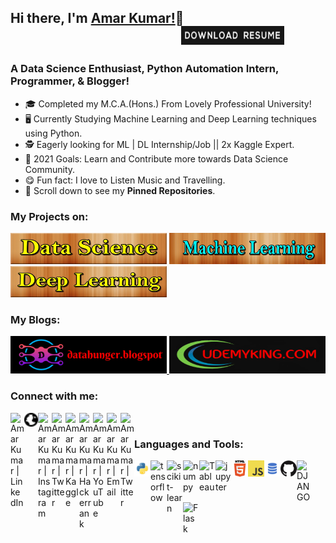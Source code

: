 ## Hi there, I'm [Amar Kumar!](https://www.amarkumar.tk/)👋 &emsp;&emsp;&emsp;&emsp;&emsp;&emsp;&emsp;&emsp;&emsp;&emsp;&emsp;&emsp;&emsp;<a href="https://drive.google.com/uc?export=download&id=1VsV7s3u2BApmdzL0QvFvtDRWrDsiS2CL" target="_blank"><img src="https://github.com/amark720/Amar-kumar/blob/master/ScreenShots/DownloadResumeButton.PNG" width=165 height=30 ></a>
### A Data Science Enthusiast, Python Automation Intern, Programmer, & Blogger!

- 🎓 Completed my M.C.A.(Hons.) From Lovely Professional University!
- 🖥 Currently Studying Machine Learning and Deep Learning techniques using Python.
- 🕵️ Eagerly looking for ML | DL Internship/Job || 2x Kaggle Expert.
- 🥅 2021 Goals: Learn and Contribute more towards Data Science Community.
- 😋 Fun fact: I love to Listen Music and Travelling.
- 📌 Scroll down to see my **Pinned Repositories**.

### My Projects on:

<a href="https://github.com/amark720/Data-Science-Projects" target="_blank"><img src="https://github.com/amark720/Amar-kumar/blob/master/ScreenShots/DS.jpg" width=250 height=50 ></a> <a href="https://github.com/amark720/Data-Science-Projects/tree/master/Machine%20Learning%20Projects" target="_blank"><img src="https://github.com/amark720/Amar-kumar/blob/master/ScreenShots/ML.jpg" width=250 height=50 ></a>  <a href="https://github.com/amark720/Data-Science-Projects/tree/master/Deep%20Learning%20Projects" target="_blank"> <img src="https://github.com/amark720/Amar-kumar/blob/master/ScreenShots/DL1.jpg" width=250 height=50></a>

### My Blogs:

<a href="https://datahunger.blogspot.com/" target="_blank"><img src="https://github.com/amark720/Amar-kumar/blob/master/ScreenShots/DataHunger%20Logo.PNG" width=250 height=60 > </a> <a href="https://udemyking.com/" target="_blank"> <img src="https://github.com/amark720/Amar-kumar/blob/master/ScreenShots/UdemyKing%20Logo%20Home.png" width=250 height=60 > </a> 

### Connect with me:

<a href="https://www.linkedin.com/in/amark720/"><img align="left" alt="AmarKumar | LinkedIn" width="22px" src="https://cdn.jsdelivr.net/npm/simple-icons@v3/icons/linkedin.svg" /></a>
<a href="https://www.amarkumar.tk/"><img align="left" alt="AmarKumar" width="22px" src="https://raw.githubusercontent.com/iconic/open-iconic/master/svg/globe.svg" /></a>
<a href="https://www.instagram.com/akrocks720/"><img align="left" alt="AmarKumar | Instagram" width="22px" src="https://cdn.jsdelivr.net/npm/simple-icons@v3/icons/instagram.svg" /></a>
<a href="https://twitter.com/AMARK720"><img align="left" alt="AmarKumar | Twitter" width="22px" src="https://cdn.jsdelivr.net/npm/simple-icons@v3/icons/twitter.svg" /></a>
<a href="https://www.kaggle.com/datawarriors"><img align="left" alt="AmarKumar | Kaggle" width="22px" src="https://cdn.jsdelivr.net/npm/simple-icons@3.12.2/icons/kaggle.svg" /></a>
<a href="https://www.hackerrank.com/amark720"><img align="left" alt="AmarKumar | Hackerrank" width="22px" src="https://cdn.jsdelivr.net/npm/simple-icons@3.12.2/icons/hackerrank.svg" /></a>
<a href="https://www.youtube.com/channel/UC3LkrDpaGxsJvr6AkT-O_WQ"><img align="left" alt="AmarKumar | YouTube" width="22px" src="https://cdn.jsdelivr.net/npm/simple-icons@v3/icons/youtube.svg" /></a>
<a href="mailto:amark720@gmail.com"><img align="left" alt="AmarKumar | Email" width="22px" src="https://cdn.jsdelivr.net/npm/simple-icons@3.12.2/icons/gmail.svg" /></a>
<a href="https://stackoverflow.com/users/11183478/amar-kumar"><img align="left" alt="AmarKumar | Twitter" width="22px" src="https://cdn.jsdelivr.net/npm/simple-icons@3.12.2/icons/stackoverflow.svg" /></a>
<br />

### Languages and Tools:

<img align="left" alt="PYTHON" width="26px" src="https://raw.githubusercontent.com/github/explore/80688e429a7d4ef2fca1e82350fe8e3517d3494d/topics/python/python.png" />
<img align="left" alt="tensorflow" width="26px" src="https://cdn.jsdelivr.net/npm/simple-icons@3.12.2/icons/tensorflow.svg" />
<img align="left" alt="scikit-learn" width="26px" src="https://cdn.jsdelivr.net/npm/simple-icons@3.12.2/icons/scikit-learn.svg" />
<img align="left" alt="numpy" width="26px" src="https://cdn.jsdelivr.net/npm/simple-icons@3.12.2/icons/numpy.svg" />
<img align="left" alt="Tableau" width="26px" src="https://cdn.jsdelivr.net/npm/simple-icons@3.12.2/icons/tableau.svg" />
<img align="left" alt="jupyter" width="26px" src="https://cdn.jsdelivr.net/npm/simple-icons@3.12.2/icons/jupyter.svg" />
<img align="left" alt="HTML5" width="26px" src="https://raw.githubusercontent.com/github/explore/80688e429a7d4ef2fca1e82350fe8e3517d3494d/topics/html/html.png" />
<img align="left" alt="JavaScript" width="26px" src="https://raw.githubusercontent.com/github/explore/80688e429a7d4ef2fca1e82350fe8e3517d3494d/topics/javascript/javascript.png" />
<img align="left" alt="SQL" width="26px" src="https://raw.githubusercontent.com/github/explore/80688e429a7d4ef2fca1e82350fe8e3517d3494d/topics/sql/sql.png" />
<img align="left" alt="GitHub" width="26px" src="https://raw.githubusercontent.com/github/explore/78df643247d429f6cc873026c0622819ad797942/topics/github/github.png" />
<img align="left" alt="DJANGO" width="26px" src="https://cdn.jsdelivr.net/npm/simple-icons@3.12.2/icons/django.svg" />
<img align="left" alt="Flask" width="26px" src="https://cdn.jsdelivr.net/npm/simple-icons@3.12.2/icons/flask.svg" />

<br />
